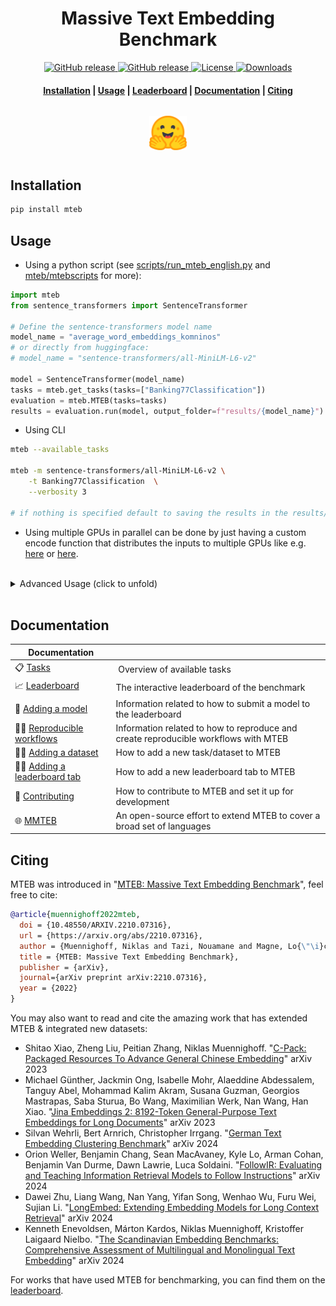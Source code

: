 <h1 align="center">Massive Text Embedding Benchmark</h1>

<p align="center">
    <a href="https://github.com/embeddings-benchmark/mteb/releases">
        <img alt="GitHub release" src="https://img.shields.io/github/release/embeddings-benchmark/mteb.svg">
    </a>
    <a href="https://arxiv.org/abs/2210.07316">
        <img alt="GitHub release" src="https://img.shields.io/badge/arXiv-2305.14251-b31b1b.svg">
    </a>
    <a href="https://github.com/embeddings-benchmark/mteb/blob/master/LICENSE">
        <img alt="License" src="https://img.shields.io/github/license/embeddings-benchmark/mteb.svg?color=green">
    </a>
    <a href="https://pepy.tech/project/mteb">
        <img alt="Downloads" src="https://static.pepy.tech/personalized-badge/mteb?period=total&units=international_system&left_color=grey&right_color=orange&left_text=Downloads">
    </a>
</p>

<h4 align="center">
    <p>
        <a href="#installation">Installation</a> |
        <a href="#usage">Usage</a> |
        <a href="https://huggingface.co/spaces/mteb/leaderboard">Leaderboard</a> |
        <a href="#documentation">Documentation</a> |
        <a href="#citing">Citing</a>
    <p>
</h4>

<h3 align="center">
    <a href="https://huggingface.co/spaces/mteb/leaderboard"><img style="float: middle; padding: 10px 10px 10px 10px;" width="60" height="55" src="./docs/images/hf_logo.png" /></a>
</h3>


## Installation

```bash
pip install mteb
```

## Usage

* Using a python script (see [scripts/run_mteb_english.py](https://github.com/embeddings-benchmark/mteb/blob/main/scripts/run_mteb_english.py) and [mteb/mtebscripts](https://github.com/embeddings-benchmark/mtebscripts) for more):

```python
import mteb
from sentence_transformers import SentenceTransformer

# Define the sentence-transformers model name
model_name = "average_word_embeddings_komninos"
# or directly from huggingface:
# model_name = "sentence-transformers/all-MiniLM-L6-v2"

model = SentenceTransformer(model_name)
tasks = mteb.get_tasks(tasks=["Banking77Classification"])
evaluation = mteb.MTEB(tasks=tasks)
results = evaluation.run(model, output_folder=f"results/{model_name}")
```

* Using CLI

```bash
mteb --available_tasks

mteb -m sentence-transformers/all-MiniLM-L6-v2 \
    -t Banking77Classification  \
    --verbosity 3

# if nothing is specified default to saving the results in the results/{model_name} folder
```

* Using multiple GPUs in parallel can be done by just having a custom encode function that distributes the inputs to multiple GPUs like e.g. [here](https://github.com/microsoft/unilm/blob/b60c741f746877293bb85eed6806736fc8fa0ffd/e5/mteb_eval.py#L60) or [here](https://github.com/ContextualAI/gritlm/blob/09d8630f0c95ac6a456354bcb6f964d7b9b6a609/gritlm/gritlm.py#L75).

<br /> 

<details>
  <summary> Advanced Usage (click to unfold) </summary>


## Advanced Usage


### Dataset selection

Datasets can be selected by providing the list of datasets, but also

* by their task (e.g. "Clustering" or "Classification")

```python
tasks = mteb.get_tasks(task_types=["Clustering", "Retrieval"]) # Only select clustering and retrieval tasks
```

* by their categories e.g. "s2s" (sentence to sentence) or "p2p" (paragraph to paragraph)

```python
tasks = mteb.get_tasks(categories=["s2s", "p2p"]) # Only select sentence2sentence and paragraph2paragraph datasets
```

* by their languages

```python
tasks = mteb.get_tasks(languages=["eng", "deu"]) # Only select datasets which contain "eng" or "deu" (iso 639-3 codes)
```

You can also specify which languages to load for multilingual/cross-lingual tasks like below:

```python
import mteb

tasks = [
    mteb.get_task("AmazonReviewsClassification", languages = ["eng", "fra"]),
    mteb.get_task("BUCCBitextMining", languages = ["deu"]), # all subsets containing "deu"
]

# or you can select specific huggingface subsets like this:
from mteb.tasks import AmazonReviewsClassification, BUCCBitextMining

evaluation = mteb.MTEB(tasks=[
        AmazonReviewsClassification(hf_subsets=["en", "fr"]) # Only load "en" and "fr" subsets of Amazon Reviews
        BUCCBitextMining(hf_subsets=["de-en"]), # Only load "de-en" subset of BUCC
])
# for an example of a HF subset see "Subset" in the dataset viewer at: https://huggingface.co/datasets/mteb/bucc-bitext-mining
```

There are also presets available for certain task collections, e.g. to select the 56 English datasets that form the "Overall MTEB English leaderboard":

```python
from mteb import MTEB_MAIN_EN
evaluation = mteb.MTEB(tasks=MTEB_MAIN_EN, task_langs=["en"])
```


### Evaluation split
You can evaluate only on `test` splits of all tasks by doing the following:

```python
evaluation.run(model, eval_splits=["test"])
```

Note that the public leaderboard uses the test splits for all datasets except MSMARCO, where the "dev" split is used.

### Using a custom model

Models should implement the following interface, implementing an `encode` function taking as inputs a list of sentences, and returning a list of embeddings (embeddings can be `np.array`, `torch.tensor`, etc.). For inspiration, you can look at the [mteb/mtebscripts repo](https://github.com/embeddings-benchmark/mtebscripts) used for running diverse models via SLURM scripts for the paper.

```python
class MyModel():
    def encode(
        self, sentences: list[str], **kwargs: Any
    ) -> torch.Tensor | np.ndarray:
        """Encodes the given sentences using the encoder.

        Args:
            sentences: The sentences to encode.
            **kwargs: Additional arguments to pass to the encoder.

        Returns:
            The encoded sentences.
        """
        pass

model = MyModel()
tasks = mteb.get_task("Banking77Classification")
evaluation = MTEB(tasks=tasks)
evaluation.run(model)
```

If you'd like to use different encoding functions for query and corpus when evaluating on Retrieval or Reranking tasks, you can add separate methods for `encode_queries` and `encode_corpus`. If these methods exist, they will be automatically used for those tasks. You can refer to the `DRESModel` at `mteb/evaluation/evaluators/RetrievalEvaluator.py` for an example of these functions.

```python
class MyModel():
    def encode_queries(self, queries: list[str], **kwargs) -> list[np.ndarray] | list[torch.Tensor]:
        """
        Returns a list of embeddings for the given sentences.
        Args:
            queries: List of sentences to encode

        Returns:
            List of embeddings for the given sentences
        """
        pass

    def encode_corpus(self, corpus: list[str] | list[dict[str, str]], **kwargs) -> list[np.ndarray] | list[torch.Tensor]:
        """
        Returns a list of embeddings for the given sentences.
        Args:
            corpus: List of sentences to encode
                or list of dictionaries with keys "title" and "text"

        Returns:
            List of embeddings for the given sentences
        """
        pass
```

### Evaluating on a custom dataset

To evaluate on a custom task, you can run the following code on your custom task. See [how to add a new task](docs/adding_a_dataset.md), for how to create a new task in MTEB.

```python
from mteb import MTEB
from mteb.abstasks.AbsTaskReranking import AbsTaskReranking
from sentence_transformers import SentenceTransformer


class MyCustomTask(AbsTaskReranking):
    ...

model = SentenceTransformer("average_word_embeddings_komninos")
evaluation = MTEB(tasks=[MyCustomTask()])
evaluation.run(model)
```

</details>

<br /> 

## Documentation

| Documentation                  |                        |
| ------------------------------ | ---------------------- |
| 📋 [Tasks] | Overview of available tasks |
| 📈 [Leaderboard] | The interactive leaderboard of the benchmark |
| 🤖 [Adding a model] | Information related to how to submit a model to the leaderboard |
| 👩‍🔬 [Reproducible workflows] | Information related to how to reproduce and create reproducible workflows with MTEB |
| 👩‍💻 [Adding a dataset] | How to add a new task/dataset to MTEB | 
| 👩‍💻 [Adding a leaderboard tab] | How to add a new leaderboard tab to MTEB | 
| 🤝 [Contributing] | How to contribute to MTEB and set it up for development |
| 🌐 [MMTEB] | An open-source effort to extend MTEB to cover a broad set of languages |  

[Tasks]: docs/tasks.md
[Contributing]: CONTRIBUTING.md
[Adding a model]: docs/adding_a_model.md
[Adding a dataset]: docs/adding_a_dataset.md
[Adding a leaderboard tab]: docs/adding_a_leaderboard_tab.md
[Leaderboard]: https://huggingface.co/spaces/mteb/leaderboard
[MMTEB]: docs/mmteb/readme.md
[Reproducible workflows]: docs/reproducible_workflow.md

## Citing

MTEB was introduced in "[MTEB: Massive Text Embedding Benchmark](https://arxiv.org/abs/2210.07316)", feel free to cite:

```bibtex
@article{muennighoff2022mteb,
  doi = {10.48550/ARXIV.2210.07316},
  url = {https://arxiv.org/abs/2210.07316},
  author = {Muennighoff, Niklas and Tazi, Nouamane and Magne, Lo{\"\i}c and Reimers, Nils},
  title = {MTEB: Massive Text Embedding Benchmark},
  publisher = {arXiv},
  journal={arXiv preprint arXiv:2210.07316},  
  year = {2022}
}
```

You may also want to read and cite the amazing work that has extended MTEB & integrated new datasets:
- Shitao Xiao, Zheng Liu, Peitian Zhang, Niklas Muennighoff. "[C-Pack: Packaged Resources To Advance General Chinese Embedding](https://arxiv.org/abs/2309.07597)" arXiv 2023
- Michael Günther, Jackmin Ong, Isabelle Mohr, Alaeddine Abdessalem, Tanguy Abel, Mohammad Kalim Akram, Susana Guzman, Georgios Mastrapas, Saba Sturua, Bo Wang, Maximilian Werk, Nan Wang, Han Xiao. "[Jina Embeddings 2: 8192-Token General-Purpose Text Embeddings for Long Documents](https://arxiv.org/abs/2310.19923)" arXiv 2023
- Silvan Wehrli, Bert Arnrich, Christopher Irrgang. "[German Text Embedding Clustering Benchmark](https://arxiv.org/abs/2401.02709)" arXiv 2024
- Orion Weller, Benjamin Chang, Sean MacAvaney, Kyle Lo, Arman Cohan, Benjamin Van Durme, Dawn Lawrie, Luca Soldaini. "[FollowIR: Evaluating and Teaching Information Retrieval Models to Follow Instructions](https://arxiv.org/abs/2403.15246)" arXiv 2024
- Dawei Zhu, Liang Wang, Nan Yang, Yifan Song, Wenhao Wu, Furu Wei, Sujian Li. "[LongEmbed: Extending Embedding Models for Long Context Retrieval](https://arxiv.org/abs/2404.12096)" arXiv 2024
- Kenneth Enevoldsen, Márton Kardos, Niklas Muennighoff, Kristoffer Laigaard Nielbo. "[The Scandinavian Embedding Benchmarks: Comprehensive Assessment of Multilingual and Monolingual Text Embedding](https://arxiv.org/abs/2406.02396)" arXiv 2024

For works that have used MTEB for benchmarking, you can find them on the [leaderboard](https://huggingface.co/spaces/mteb/leaderboard).
